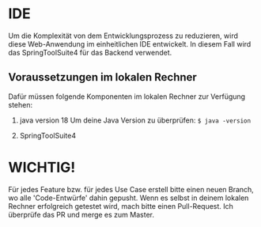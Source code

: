 # IDE
Um die Komplexität von dem Entwicklungsprozess zu reduzieren, wird diese Web-Anwendung im einheitlichen IDE entwickelt. In diesem Fall wird das 
SpringToolSuite4 für das Backend verwendet.

## Voraussetzungen im lokalen Rechner
Dafür müssen folgende Komponenten im lokalen Rechner zur Verfügung stehen:
  1) java version 18
     Um deine Java Version zu überprüfen:
     `$ java -version`
    
  3) SpringToolSuite4


# WICHTIG!
Für jedes Feature bzw. für jedes Use Case erstell bitte einen neuen Branch, wo alle 'Code-Entwürfe' dahin gepusht. 
Wenn es selbst in deinem lokalen Rechner erfolgreich getestet wird, mach bitte einen Pull-Request. Ich überprüfe das PR und merge es zum Master.

